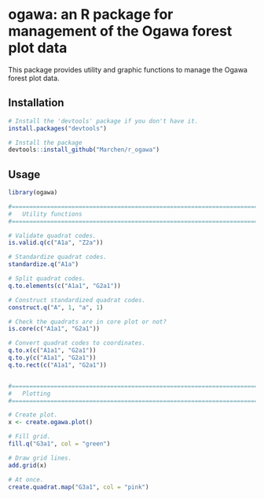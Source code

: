 # ogawa: an R package for management of the Ogawa forest plot data

This package provides utility and graphic functions to manage the Ogawa forest
plot data.

## Installation

```R
# Install the 'devtools' package if you don't have it.
install.packages("devtools")

# Install the package
devtools::install_github("Marchen/r_ogawa")
```

## Usage

```R
library(ogawa)

#==============================================================================
#	Utility functions
#==============================================================================

# Validate quadrat codes.
is.valid.q(c("A1a", "Z2a"))

# Standardize quadrat codes.
standardize.q("A1a")

# Split quadrat codes.
q.to.elements(c("A1a1", "G2a1"))

# Construct standardized quadrat codes.
construct.q("A", 1, "a", 1)

# Check the quadrats are in core plot or not?
is.core(c("A1a1", "G2a1"))

# Convert quadrat codes to coordinates.
q.to.x(c("A1a1", "G2a1"))
q.to.y(c("A1a1", "G2a1"))
q.to.rect(c("A1a1", "G2a1"))


#==============================================================================
#	Plotting
#==============================================================================

# Create plot.
x <- create.ogawa.plot()

# Fill grid.
fill.q("G3a1", col = "green")

# Draw grid lines.
add.grid(x)

# At once.
create.quadrat.map("G3a1", col = "pink")

```


